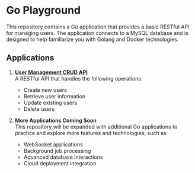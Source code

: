 # Go Playground

This repository contains a Go application that provides a basic RESTful API for managing users. The application connects to a MySQL database and is designed to help familiarize you with Golang and Docker technologies.

## Applications

1. **[User Management CRUD API](<./crud_rest_api>)**  
   A RESTful API that handles the following operations:

   - Create new users
   - Retrieve user information
   - Update existing users
   - Delete users

2. **More Applications Coming Soon**  
   This repository will be expanded with additional Go applications to practice and explore more features and technologies, such as:
   - WebSocket applications
   - Background job processing
   - Advanced database interactions
   - Cloud deployment integration
